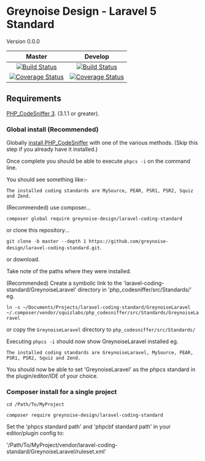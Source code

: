 # Greynoise Design - Laravel 5 Standard

Version 0.0.0

| Master | Develop |
| :---: | :---: |
| [![Build Status](https://travis-ci.org/greynoise-design/laravel-coding-standard.svg?branch=master)](https://travis-ci.org/greynoise-design/laravel-coding-standard) | [![Build Status](https://travis-ci.org/greynoise-design/laravel-coding-standard.svg?branch=develop)](https://travis-ci.org/greynoise-design/laravel-coding-standard) |
| [![Coverage Status](https://coveralls.io/repos/github/greynoise-design/laravel-coding-standard/badge.svg?branch=master)](https://coveralls.io/github/greynoise-design/laravel-coding-standard?branch=master) | [![Coverage Status](https://coveralls.io/repos/github/greynoise-design/laravel-coding-standard/badge.svg?branch=develop)](https://coveralls.io/github/greynoise-design/laravel-coding-standard?branch=develop) |


## Requirements

[PHP_CodeSniffer 3](https://github.com/squizlabs/PHP_CodeSniffer). (3.1.1 or greater).

### Global install (Recommended)

Globally [install PHP_CodeSniffer](https://github.com/squizlabs/PHP_CodeSniffer/blob/master/README.md) with one of the various methods. (Skip this step if you already have it installed.)

Once complete you should be able to execute `phpcs -i` on the command line.

You should see something like:-

`The installed coding standards are MySource, PEAR, PSR1, PSR2, Squiz and Zend.`

(Recommended) use composer...

`composer global require greynoise-design/laravel-coding-standard`

or clone this repository...

`git clone -b master --depth 1 https://github.com/greynoise-design/laravel-coding-standard.git`.

or download.

Take note of the paths where they were installed.

(Recommended) Create a symbolic link to the 'laravel-coding-standard/GreynoiseLaravel' directory in 'php_codesniffer/src/Standards/' eg. 

`ln -s ~/Documents/Projects/laravel-coding-standard/GreynoiseLaravel ~/.composer/vendor/squizlabs/php_codesniffer/src/Standards/GreynoiseLaravel`

or copy the `GreynoiseLaravel` directory to `php_codesniffer/src/Standards/`

Executing `phpcs -i` should now show GreynoiseLaravel installed eg.

`The installed coding standards are GreynoiseLaravel, MySource, PEAR, PSR1, PSR2, Squiz and Zend.`

You should now be able to set 'GreynoiseLaravel' as the phpcs standard in the plugin/editor/IDE of your choice.

### Composer install for a single project

`cd /Path/To/MyProject`  

`composer require greynoise-design/laravel-coding-standard`  

Set the 'phpcs standard path' and 'phpcbf standard path' in your editor/plugin config to:

'/Path/To/MyProject/vendor/laravel-coding-standard/GreynoiseLaravel/ruleset.xml'
